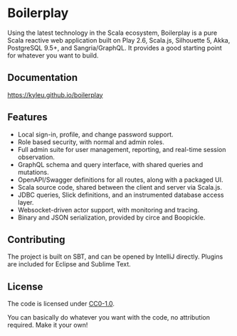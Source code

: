 # Boilerplay

Using the latest technology in the Scala ecosystem, Boilerplay is a pure Scala reactive web application built on Play 2.6, Scala.js, Silhouette 5, Akka, PostgreSQL 9.5+, and Sangria/GraphQL.
It provides a good starting point for whatever you want to build.


## Documentation

https://kyleu.github.io/boilerplay


## Features

* Local sign-in, profile, and change password support.
* Role based security, with normal and admin roles.
* Full admin suite for user management, reporting, and real-time session observation.
* GraphQL schema and query interface, with shared queries and mutations.
* OpenAPI/Swagger definitions for all routes, along with a packaged UI.
* Scala source code, shared between the client and server via Scala.js.
* JDBC queries, Slick definitions, and an instrumented database access layer. 
* Websocket-driven actor support, with monitoring and tracing.
* Binary and JSON serialization, provided by circe and Boopickle.


## Contributing

The project is built on SBT, and can be opened by IntelliJ directly. Plugins are included for Eclipse and Sublime Text.


## License

The code is licensed under [CC0-1.0](license). 

You can basically do whatever you want with the code, no attribution required. Make it your own! 
